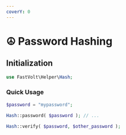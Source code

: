 ```yaml
---
coverY: 0
---
```


# ☮ Password Hashing

## Initialization

```php
use FastVolt\Helper\Hash;
```

### Quick Usage

```php
$password = "mypassword";

Hash::password( $password ); // ...

Hash::verify( $password, $other_password );
```
